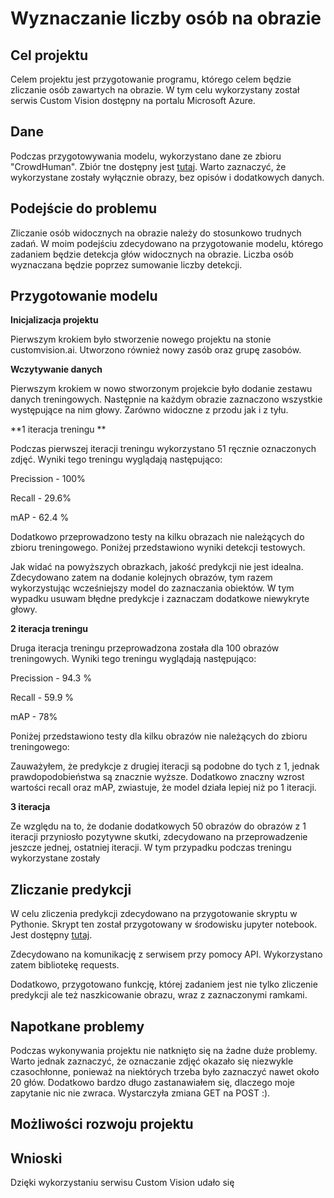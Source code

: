# Wyznaczanie liczby osób na obrazie

## Cel projektu

Celem projektu jest przygotowanie programu, którego celem będzie zliczanie osób zawartych na obrazie. W tym celu wykorzystany został serwis Custom Vision dostępny na portalu Microsoft Azure.

## Dane

Podczas przygotowywania modelu, wykorzystano dane ze zbioru "CrowdHuman". Zbiór tne dostępny jest [tutaj](https://www.crowdhuman.org/). Warto zaznaczyć, że wykorzystane zostały wyłącznie obrazy, bez opisów i dodatkowych danych.

## Podejście do problemu

Zliczanie osób widocznych na obrazie należy do stosunkowo trudnych zadań. W moim podejściu zdecydowano na przygotowanie modelu, którego zadaniem będzie detekcja głów widocznych na obrazie. Liczba osób wyznaczana będzie poprzez sumowanie liczby detekcji.

## Przygotowanie modelu

**Inicjalizacja projektu**

Pierwszym krokiem było stworzenie nowego projektu na stonie customvision.ai. Utworzono również nowy zasób oraz grupę zasobów.

**Wczytywanie danych**

Pierwszym krokiem w nowo stworzonym projekcie było dodanie zestawu danych treningowych. Następnie na każdym obrazie zaznaczono wszystkie występujące na nim głowy. Zarówno widoczne z przodu jak i z tyłu.

**1 iteracja treningu **

Podczas pierwszej iteracji treningu wykorzystano 51 ręcznie oznaczonych zdjęć. Wyniki tego treningu wyglądają następująco:

Precission - 100%

Recall - 29.6%

mAP - 62.4 %

Dodatkowo przeprowadzono testy na kilku obrazach nie należących do zbioru treningowego. Poniżej przedstawiono wyniki detekcji testowych.



Jak widać na powyższych obrazkach, jakość predykcji nie jest idealna. Zdecydowano zatem na dodanie kolejnych obrazów, tym razem wykorzystując wcześniejszy model do zaznaczania obiektów. W tym wypadku usuwam błędne predykcje i zaznaczam dodatkowe niewykryte głowy.

**2 iteracja treningu**

Druga iteracja treningu przeprowadzona została dla 100 obrazów treningowych. Wyniki tego treningu wyglądają następująco:

Precission - 94.3 %

Recall - 59.9 %

mAP - 78%

Poniżej przedstawiono testy dla kilku obrazów nie należących do zbioru treningowego:



Zauważyłem, że predykcje z drugiej iteracji są podobne do tych z 1, jednak prawdopodobieństwa są znacznie wyższe. Dodatkowo znaczny wzrost wartości recall oraz mAP, zwiastuje, że model działa lepiej niż po 1 iteracji.

**3 iteracja**

Ze względu na to, że dodanie dodatkowych 50 obrazów do obrazów z 1 iteracji przyniosło pozytywne skutki, zdecydowano na przeprowadzenie jeszcze jednej, ostatniej iteracji. W tym przypadku podczas treningu wykorzystane zostały

## Zliczanie predykcji

W celu zliczenia predykcji zdecydowano na przygotowanie skryptu w Pythonie. Skrypt ten został przygotowany w środowisku jupyter notebook. Jest dostępny [tutaj](https://github.com/zgorzynb/AI-on-Microsoft-Azure/blob/main/Computer_Vision/People_counter.ipynb). 

Zdecydowano na komunikację z serwisem przy pomocy API. Wykorzystano zatem bibliotekę requests. 

Dodatkowo, przygotowano funkcję, której zadaniem jest nie tylko zliczenie predykcji ale też naszkicowanie obrazu, wraz z zaznaczonymi ramkami.

## Napotkane problemy

Podczas wykonywania projektu nie natknięto się na żadne duże problemy. Warto jednak zaznaczyć, że oznaczanie zdjęć okazało się niezwykle czasochłonne, ponieważ na niektórych trzeba było zaznaczyć nawet około 20 głów. Dodatkowo bardzo długo zastanawiałem się, dlaczego moje zapytanie nic nie zwraca. Wystarczyła zmiana GET na POST :).

## Możliwości rozwoju projektu



## Wnioski

Dzięki wykorzystaniu serwisu Custom Vision udało się

